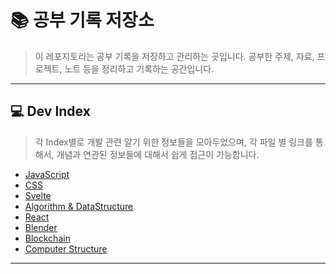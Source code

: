 
# 📚 공부 기록 저장소
>이 레포지토리는 공부 기록을 저장하고 관리하는 곳입니다. 공부한 주제, 자료, 프로젝트, 노트 등을 정리하고 기록하는 공간입니다.
---
## 💻 Dev Index
>각 Index별로 개발 관련 알기 위한 정보들을 모아두었으며, 각 파일 별 링크를 통해서, 개념과 연관된 정보들에 대해서 쉽게 접근이 가능합니다.
- [JavaScript](AOR/Dev-Index/JavaScript.md)
- [CSS](AOR/Dev-Index/CSS.md)
- [Svelte](AOR/Dev-Index/Svelte.md)
- [Algorithm & DataStructure](AOR/Dev-Index/Algorithm%20&%20DataStructure.md)
- [React](AOR/Dev-Index/React.md)
- [Blender](AOR/Dev-Index/Blender.md)
- [Blockchain](AOR/Dev-Index/Blockchain.md)
- [Computer Structure](AOR/Dev-Index/Computer%20Structure.md)
---

